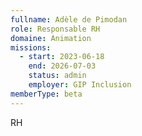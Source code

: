 ```yaml
---
fullname: Adèle de Pimodan
role: Responsable RH
domaine: Animation
missions:
  - start: 2023-06-18
    end: 2026-07-03
    status: admin
    employer: GIP Inclusion
memberType: beta
---
```

RH
